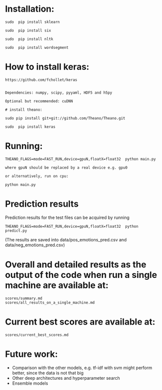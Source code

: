 # Installation:

    sudo  pip install sklearn

    sudo  pip install six

    sudo  pip install nltk

    sudo  pip install wordsegment
 


  # How to install keras: 
    https://github.com/fchollet/keras
    
    
    Dependencies: numpy, scipy, pyyaml, HDF5 and h5py    
    
    Optional but recommended: cuDNN    
    
    # install theano:    
    
    sudo pip install git+git://github.com/Theano/Theano.git        
        
    sudo  pip install keras
    


# Running:

    THEANO_FLAGS=mode=FAST_RUN,device=gpuN,floatX=float32  python main.py  
 
    where gpuN should be replaced by a real device e.g. gpu0

    or alternatively, run on cpu:

    python main.py

# Prediction results
Prediction results for the test files can be acquired by running 


    THEANO_FLAGS=mode=FAST_RUN,device=gpuN,floatX=float32  python predict.py


(The results are saved into data/pos_emotions_pred.csv and data/neg_emotions_pred.csv)

# Overall and detailed results as the output of the code when run a single machine are available at:

    scores/summary.md
    scores/all_results_on_a_single_machine.md
# Current best scores are available at:

    scores/current_best_scores.md

# Future work:
* Comparison with the other models, e.g. tf-idf with svm might perform better, since the data is not that big
* Other deep architectures and hyperparameter search
* Ensemble models
